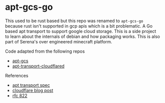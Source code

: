 # apt-gcs-go

This used to be rust based but this repo was renamed to `apt-gcs-go` because rust isn't supported in gcp apis which is a
bit problematic. A Go based apt transport to support google cloud storage. This is a side project to learn about the
internals of debian and how packaging works. This is also part of Serena's over engineered minecraft platform.

Code adapted from the following repos

- [apt-gcs](https://github.com/dhaivat/apt-gcs)
- [apt-transport-cloudflared](https://github.com/cloudflare/apt-transport-cloudflared)

References

- [apt transport spec](http://www.fifi.org/doc/libapt-pkg-doc/method.html/ch2.html)
- [cloudflare blog post](https://blog.cloudflare.com/apt-transports/)
- [rfc 822](https://tools.ietf.org/html/rfc822)